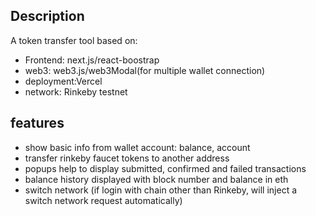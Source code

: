 ## Description
A token transfer tool based on:
- Frontend: next.js/react-boostrap
- web3: web3.js/web3Modal(for multiple wallet connection)
- deployment:Vercel
- network: Rinkeby testnet 

## features
- show basic info from wallet account: balance, account
- transfer rinkeby faucet tokens to another address
- popups help to display submitted, confirmed and failed transactions
- balance history displayed with block number and balance in eth 
- switch network (if login with chain other than Rinkeby, will inject a switch network request automatically)
